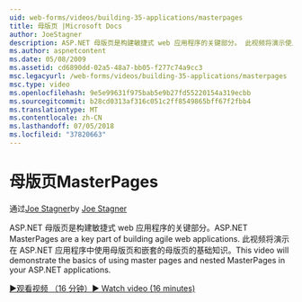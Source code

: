 ```yaml
---
uid: web-forms/videos/building-35-applications/masterpages
title: 母版页 |Microsoft Docs
author: JoeStagner
description: ASP.NET 母版页是构建敏捷式 web 应用程序的关键部分。 此视频将演示使用母版页和嵌套的母版页中的基础知识...
ms.author: aspnetcontent
ms.date: 05/08/2009
ms.assetid: cd6890dd-02a5-48a7-bb05-f277c74a9cc3
msc.legacyurl: /web-forms/videos/building-35-applications/masterpages
msc.type: video
ms.openlocfilehash: 9e5e99631f975bab5e9b27fd55220154a319ecbb
ms.sourcegitcommit: b28cd0313af316c051c2ff8549865bff67f2fbb4
ms.translationtype: MT
ms.contentlocale: zh-CN
ms.lasthandoff: 07/05/2018
ms.locfileid: "37820663"
---
```

<a name="masterpages"></a><span data-ttu-id="f1c6b-104">母版页</span><span class="sxs-lookup"><span data-stu-id="f1c6b-104">MasterPages</span></span>
====================
<span data-ttu-id="f1c6b-105">通过[Joe Stagner](https://github.com/JoeStagner)</span><span class="sxs-lookup"><span data-stu-id="f1c6b-105">by [Joe Stagner](https://github.com/JoeStagner)</span></span>

<span data-ttu-id="f1c6b-106">ASP.NET 母版页是构建敏捷式 web 应用程序的关键部分。</span><span class="sxs-lookup"><span data-stu-id="f1c6b-106">ASP.NET MasterPages are a key part of building agile web applications.</span></span> <span data-ttu-id="f1c6b-107">此视频将演示在 ASP.NET 应用程序中使用母版页和嵌套的母版页的基础知识。</span><span class="sxs-lookup"><span data-stu-id="f1c6b-107">This video will demonstrate the basics of using master pages and nested MasterPages in your ASP.NET applications.</span></span>

[<span data-ttu-id="f1c6b-108">&#9654;观看视频 （16 分钟）</span><span class="sxs-lookup"><span data-stu-id="f1c6b-108">&#9654; Watch video (16 minutes)</span></span>](https://channel9.msdn.com/Blogs/ASP-NET-Site-Videos/masterpages)
